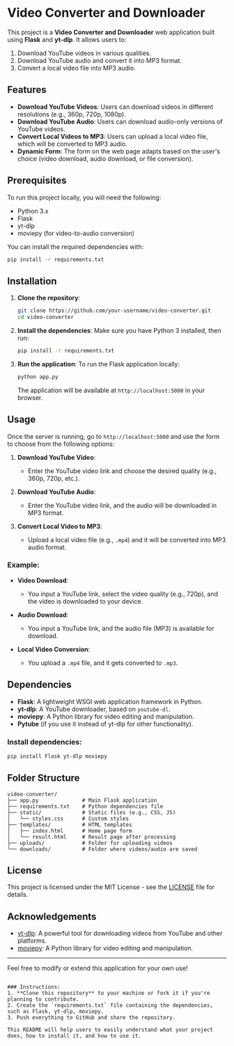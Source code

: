 


# Video Converter and Downloader

This project is a **Video Converter and Downloader** web application built using **Flask** and **yt-dlp**. It allows users to:
1. Download YouTube videos in various qualities.
2. Download YouTube audio and convert it into MP3 format.
3. Convert a local video file into MP3 audio.

## Features
- **Download YouTube Videos**: Users can download videos in different resolutions (e.g., 360p, 720p, 1080p).
- **Download YouTube Audio**: Users can download audio-only versions of YouTube videos.
- **Convert Local Videos to MP3**: Users can upload a local video file, which will be converted to MP3 audio.
- **Dynamic Form**: The form on the web page adapts based on the user's choice (video download, audio download, or file conversion).

## Prerequisites

To run this project locally, you will need the following:

- Python 3.x
- Flask
- yt-dlp
- moviepy (for video-to-audio conversion)

You can install the required dependencies with:

```bash
pip install -r requirements.txt
```

## Installation

1. **Clone the repository**:
   ```bash
   git clone https://github.com/your-username/video-converter.git
   cd video-converter
   ```

2. **Install the dependencies**:
   Make sure you have Python 3 installed, then run:
   ```bash
   pip install -r requirements.txt
   ```

3. **Run the application**:
   To run the Flask application locally:
   ```bash
   python app.py
   ```
   The application will be available at `http://localhost:5000` in your browser.

## Usage

Once the server is running, go to `http://localhost:5000` and use the form to choose from the following options:

1. **Download YouTube Video**: 
   - Enter the YouTube video link and choose the desired quality (e.g., 360p, 720p, etc.).
   
2. **Download YouTube Audio**: 
   - Enter the YouTube video link, and the audio will be downloaded in MP3 format.
   
3. **Convert Local Video to MP3**: 
   - Upload a local video file (e.g., `.mp4`) and it will be converted into MP3 audio format.

### Example:

- **Video Download**: 
  - You input a YouTube link, select the video quality (e.g., 720p), and the video is downloaded to your device.
  
- **Audio Download**: 
  - You input a YouTube link, and the audio file (MP3) is available for download.

- **Local Video Conversion**: 
  - You upload a `.mp4` file, and it gets converted to `.mp3`.

## Dependencies

- **Flask**: A lightweight WSGI web application framework in Python.
- **yt-dlp**: A YouTube downloader, based on `youtube-dl`.
- **moviepy**: A Python library for video editing and manipulation.
- **Pytube** (if you use it instead of yt-dlp for other functionality).

### Install dependencies:

```bash
pip install Flask yt-dlp moviepy
```

## Folder Structure

```
video-converter/
├── app.py              # Main Flask application
├── requirements.txt    # Python dependencies file
├── static/             # Static files (e.g., CSS, JS)
│   └── styles.css      # Custom styles
├── templates/          # HTML templates
│   ├── index.html      # Home page form
│   └── result.html     # Result page after processing
├── uploads/            # Folder for uploading videos
└── downloads/          # Folder where videos/audio are saved
```

## License

This project is licensed under the MIT License - see the [LICENSE](LICENSE) file for details.

## Acknowledgements

- [yt-dlp](https://github.com/yt-dlp/yt-dlp): A powerful tool for downloading videos from YouTube and other platforms.
- [moviepy](https://github.com/Zulko/moviepy): A Python library for video editing and manipulation.

---

Feel free to modify or extend this application for your own use!
```

### Instructions:
1. **Clone this repository** to your machine or fork it if you're planning to contribute.
2. Create the `requirements.txt` file containing the dependencies, such as Flask, yt-dlp, moviepy.
3. Push everything to GitHub and share the repository.

This README will help users to easily understand what your project does, how to install it, and how to use it.

